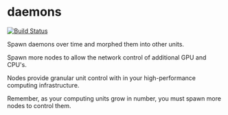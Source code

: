 # daemons
[![Build Status](https://travis-ci.org/spacebeam/daemons.svg?branch=master)](https://travis-ci.org/spacebeam/daemons)

Spawn daemons over time and morphed them into other units.

Spawn more nodes to allow the network control of additional GPU and CPU's.

Nodes provide granular unit control with in your high-performance computing infrastructure.

Remember, as your computing units grow in number, you must spawn more nodes to control them.
